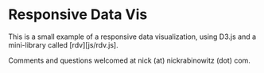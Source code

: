 # Responsive Data Vis

This is a small example of a responsive data visualization, using D3.js and a
mini-library called [rdv][js/rdv.js].

Comments and questions welcomed at nick (at) nickrabinowitz (dot) com.
